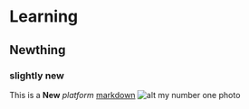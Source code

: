 # Learning 
## Newthing
### slightly new
This is a **New** *platform*
[markdown](https://www.markdownguide.org/cheat-sheet)
![alt my number  one photo](https://mdg.imgix.net/assets/images/book-cover.jpg?auto=format&fit=clip&q=40&w=108iII0)
